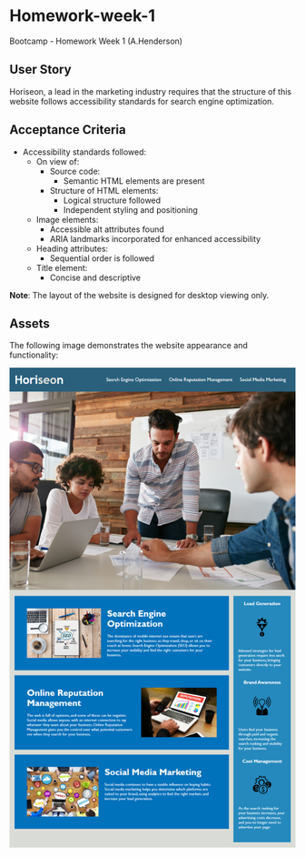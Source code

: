 # Homework-week-1

Bootcamp - Homework Week 1 (A.Henderson)

## User Story

Horiseon, a lead in the marketing industry requires that the structure of this website follows accessibility standards for search engine optimization.

## Acceptance Criteria

- Accessibility standards followed:
  - On view of:
    - Source code:
      - Semantic HTML elements are present
    - Structure of HTML elements:
      - Logical structure followed
      - Independent styling and positioning
  - Image elements:
    - Accessible alt attributes found
    - ARIA landmarks incorporated for enhanced accessibility
  - Heading attributes:
    - Sequential order is followed
  - Title element:
    - Concise and descriptive

**Note**: The layout of the website is designed for desktop viewing only.

## Assets

The following image demonstrates the website appearance and functionality:

![The image depicts the Horiseon title, blue background color and an image of people in a meeting, with heading sections for Search Engine Optimization, Online Reputation Management and Social Medial Marketing, and a side block with benefits information](./Assets/01-html-css-git-homework-demo.png)


